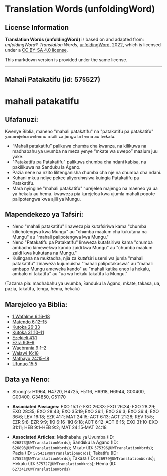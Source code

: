 # Translation Words (unfoldingWord)

## License Information

**Translation Words (unfoldingWord)** is based on and adapted from: _unfoldingWord® Translation Words_, [unfoldingWord](https://unfoldingword.org/utw), 2022, which is licensed under a [CC BY-SA 4.0 license](https://creativecommons.org/licenses/by-sa/4.0/legalcode.en).

This markdown version is provided under the same license.



--------------------------------

## Mahali Patakatifu (id: 575527)

mahali patakatifu
=================

Ufafanuzi:
----------

Kwenye Biblia, maneno "mahali patakatifu" na "patakatifu pa patakatifu" yanarejelea sehemu mbili za jengo la hema au hekalu.

* “Mahali patakatifu” palikuwa chumba cha kwanza, na kilikuwa na madhabahu ya uvumba na meza yenye “mkate wa uwepo” maalum juu yake.
* "Patakatifu pa Patakatifu" palikuwa chumba cha ndani kabisa, na pakilikuwa na Sanduku la Agano.
* Pazia nene na nzito lilitenganisha chumba cha nje na chumba cha ndani.
* Kuhani mkuu ndiye pekee aliyeruhusiwa kuingia Patakatifu pa Patakatifu.
* Mara nyingine "mahali patakatifu" hurejelea majengo na maeneo ya ua ya hekalu au hema. kwaweza pia kurejelea kwa ujumla mahali popote palipotengwa kwa ajili ya Mungu.

Mapendekezo ya Tafsiri:
-----------------------

* Neno "mahali patakatifu" linaweza pia kutafsiriwa kama "chumba kilichotengwa kwa Mungu" au "chumba maalum cha kukutana na Mungu" au "mahali palipotengwa kwa Mungu."
* Neno "Patakatifu pa Patakatifu" linaweza kutafsiriwa kama "chumba ambacho kimewekwa kando zaidi kwa Mungu" au "chumba maalum zaidi kwa kukutana na Mungu."
* Kulingana na muktadha, njia za kutafsiri usemi wa jumla "mahali patakatifu" zinaweza kujumuisha "mahali palipotakaswa" au "mahali ambapo Mungu ameweka kando" au "mahali katika eneo la hekalu, ambalo ni takatifu" au "ua wa hekalu takatifu la Mungu."

(Tazama pia: madhabahu ya uvumba, Sanduku la Agano, mkate, takasa, ua, pazia, takatifu, tenga, hema, hekalu)

Marejeleo ya Biblia:
--------------------

* [1 Wafalme 6:16–18](https://ref.ly/1Kgs6:16-1Kgs6:18)
* [Matendo 6:12–15](https://ref.ly/Acts6:12-Acts6:15)
* [Kutoka 26:33](https://ref.ly/Exod26:33)
* [Kutoka 31:10–11](https://ref.ly/Exod31:10-Exod31:11)
* [Ezekieli 41:1](https://ref.ly/Ezek41:1)
* [Ezra 9:8–9](https://ref.ly/Ezra9:8-Ezra9:9)
* [Waebrania 9:1–2](https://ref.ly/Heb9:1-Heb9:2)
* [Walawi 16:18](https://ref.ly/Lev16:18)
* [Mathayo 24:15–18](https://ref.ly/Matt24:15-Matt24:18)
* [Ufunuo 15:5](https://ref.ly/Rev15:5)

Data ya Neno:
-------------

* Strong's: H1964, H4720, H4725, H5116, H6918, H6944, G00400, G00400, G34850, G51170

* **Associated Passages:** EXO 15:17; EXO 26:33; EXO 26:34; EXO 28:29; EXO 28:35; EXO 28:43; EXO 35:19; EXO 36:1; EXO 36:3; EXO 36:4; EXO 36:6; LEV 16:18; EZK 41:1; MAT 24:15; ACT 6:13; ACT 21:28; REV 15:5; EZR 9:8–EZR 9:9; 1KI 6:16–1KI 6:18; ACT 6:12–ACT 6:15; EXO 31:10–EXO 31:11; HEB 9:1–HEB 9:2; MAT 24:15–MAT 24:18
* **Associated Articles:** Madhabahu ya Uvumba (ID: `626873@UWTranslationWords`); Sanduku la Agano (ID: `626893@UWTranslationWords`); Mkate (ID: `575396@UWTranslationWords`); Pazia (ID: `575431@UWTranslationWords`); Takatifu (ID: `575525@UWTranslationWords`); Takasa (ID: `626979@UWTranslationWords`); Hekalu (ID: `575727@UWTranslationWords`); Hema (ID: `627341@UWTranslationWords`)

